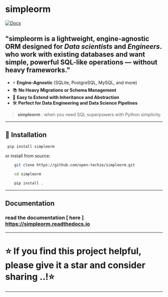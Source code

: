 # simpleorm

<!--
[![License](https://img.shields.io/github/license/yourusername/simpleorm.svg)](LICENSE)
[![Build Status](https://img.shields.io/github/actions/workflow/status/yourusername/simpleorm/ci.yml?branch=main)](https://github.com/yourusername/simpleorm/actions)
[![PyPI](https://img.shields.io/pypi/v/simpleorm.svg)](https://pypi.org/project/simpleorm/)

--- -->

[![Docs](https://img.shields.io/badge/docs-online-brightgreen.svg)](https://simpleorm.readthedocs.io)

## "simpleorm is a lightweight, engine-agnostic ORM designed for _Data scientists_ and _Engineers_. who work with existing databases and want simple, powerful SQL-like operations — without heavy frameworks."

- ⚡ **Engine-Agnostic** (SQLite, PostgreSQL, MySQL, and more)
- 📚 **No Heavy Migrations or Schema Management**
- 🧩 **Easy to Extend with Inheritance and Abstraction**
- 🛠 **Perfect for Data Engineering and Data Science Pipelines**

> **simpleorm** : when you need SQL superpowers with Python simplicity.

---

## 🚀 Installation

```bash
 pip install simpleorm
```

or install from source:

```bash
    git clone https://github.com/open-techie/simpleorm.git

    cd simpleorm

    pip install .

```

---

## Documentation

### read the documentation [ here ] https://simpleorm.readthedocs.io

---

# ⭐️ If you find this project helpful, please give it a star and consider sharing ..!⭐️

---
